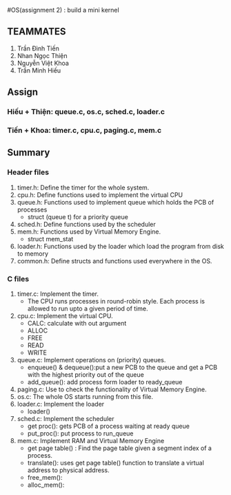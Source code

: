#OS(assignment 2) : build a mini kernel
##  __TEAMMATES__
1. Trần Đình Tiến
2. Nhan Ngọc Thiện
3. Nguyễn Việt Khoa
4. Trần Minh Hiếu

## Assign

### Hiếu + Thiện: queue.c, os.c, sched.c, loader.c
### Tiến + Khoa: timer.c, cpu.c, paging.c, mem.c

## Summary

### Header files
1. timer.h: Define the timer for the whole system.
2. cpu.h: Define functions used to implement the virtual CPU
3. queue.h: Functions used to implement queue which holds the PCB of processes 
   - struct (queue t) for a priority queue 
4. sched.h: Define functions used by the scheduler
5. mem.h: Functions used by Virtual Memory Engine.
   - struct mem_stat
6. loader.h: Functions used by the loader which load the program from disk to memory
7. common.h: Define structs and functions used everywhere in the OS.

### C files
1. timer.c: Implement the timer.
   - The CPU runs processes in round-robin style. Each process is allowed to run upto a given period of time.
2. cpu.c: Implement the virtual CPU.
   - CALC: calculate with out argument
   - ALLOC
   - FREE
   - READ
   - WRITE
3. queue.c: Implement operations on (priority) queues.
   - enqueue() & dequeue():put a new PCB to the queue and get a PCB with the highest priority out of the queue
   - add_queue(): add process form loader to ready_queue
4. paging.c: Use to check the functionality of Virtual Memory Engine.
5. os.c: The whole OS starts running from this file.
6. loader.c: Implement the loader
   - loader()
7. sched.c: Implement the scheduler
   - get proc(): gets PCB of a process waiting at ready queue 
   - put_proc(): put process to run_queue
8. mem.c: Implement RAM and Virtual Memory Engine
   - get page table() : Find the page table given a segment index of a process.
   - translate(): uses get page table() function to translate a virtual address to physical address.
   - free_mem():
   - alloc_mem():
